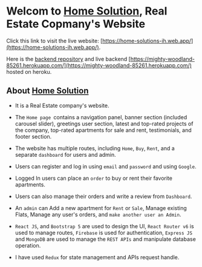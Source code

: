 # Welcom to [Home Solution](https://home-solutions-ih.web.app/), Real Estate Copmany's Website

Click this link to visit the live website: [https://home-solutions-ih.web.app/](https://home-solutions-ih.web.app/).

Here is the [backend repository](https://github.com/sisrafilss/home-solution-server) and live backend [https://mighty-woodland-85261.herokuapp.com/](https://mighty-woodland-85261.herokuapp.com/) hosted on heroku.

## About [Home Solution](https://home-solutions-ih.web.app/)

* It is a Real Estate company's website.

* The `Home page `contains a navigation panel, banner section (included carousel slider), greetings user section, latest and top-rated projects of the company, top-rated apartments for sale and rent, testimonials, and footer section.

* The website has multiple routes, including `Home`, `Buy`, `Rent`, and a separate `dashboard` for users and admin.

* Users can register and log in using `email` and `password` and using `Google`.

* Logged In users can place an `order` to buy or rent their favorite apartments.

* Users can also manage their orders and write a review from `Dashboard`.

* An `admin` can Add a new apartment for `Rent` or `Sale`, Manage existing Flats, Manage any user's orders, and `make another user an Admin`.

* `React JS`, and `Bootstrap 5` are used to design the UI, `React Router v6` is used to manage routes, `Firebase` is used for authentication, `Express JS` and `MongoDB` are used to manage the `REST APIs` and manipulate database operation.

* I have used `Redux` for state management and APIs request handle.


